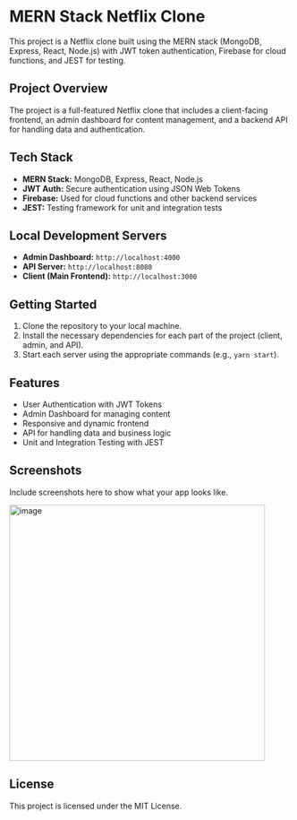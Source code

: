 <!DOCTYPE html>
<html lang="en">
<head>
    <meta charset="UTF-8">
    <meta name="viewport" content="width=device-width, initial-scale=1.0">

</head>
<body>

<h1>MERN Stack Netflix Clone</h1>

<p>This project is a Netflix clone built using the MERN stack (MongoDB, Express, React, Node.js) with JWT token authentication, Firebase for cloud functions, and JEST for testing.</p>

<h2>Project Overview</h2>
<p>The project is a full-featured Netflix clone that includes a client-facing frontend, an admin dashboard for content management, and a backend API for handling data and authentication.</p>

<h2>Tech Stack</h2>
<ul>
    <li><strong>MERN Stack:</strong> MongoDB, Express, React, Node.js</li>
    <li><strong>JWT Auth:</strong> Secure authentication using JSON Web Tokens</li>
    <li><strong>Firebase:</strong> Used for cloud functions and other backend services</li>
    <li><strong>JEST:</strong> Testing framework for unit and integration tests</li>
</ul>

<h2>Local Development Servers</h2>
<ul>
    <li><strong>Admin Dashboard:</strong> <code>http://localhost:4000</code></li>
    <li><strong>API Server:</strong> <code>http://localhost:8080</code></li>
    <li><strong>Client (Main Frontend):</strong> <code>http://localhost:3000</code></li>
</ul>

<h2>Getting Started</h2>
<ol>
    <li>Clone the repository to your local machine.</li>
    <li>Install the necessary dependencies for each part of the project (client, admin, and API).</li>
    <li>Start each server using the appropriate commands (e.g., <code>yarn start</code>).</li>
</ol>

<h2>Features</h2>
<ul>
    <li>User Authentication with JWT Tokens</li>
    <li>Admin Dashboard for managing content</li>
    <li>Responsive and dynamic frontend</li>
    <li>API for handling data and business logic</li>
    <li>Unit and Integration Testing with JEST</li>
</ul>

<h2>Screenshots</h2>
<p>Include screenshots here to show what your app looks like.</p>
<img width="457" alt="image" src="https://github.com/user-attachments/assets/7b63249f-9fe7-4887-9198-c871b44b42d6">


<h2>License</h2>
<p>This project is licensed under the MIT License.</p>

</body>
</html>
